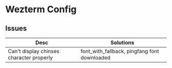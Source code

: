 # Wezterm Config

## Issues

| Desc                                     | Solutions                                    |
|------------------------------------------|----------------------------------------------|
| Can't display chinses character properly | font_with_fallback, pingfang font downloaded |

